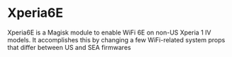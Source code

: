 # Xperia6E

Xperia6E is a Magisk module to enable WiFi 6E on non-US Xperia 1 IV models. It accomplishes this by changing a few WiFi-related system props that differ between US and SEA firmwares